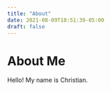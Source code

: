 ```yaml
---
title: "About"
date: 2021-08-09T18:51:39-05:00
draft: false
---
```


# About Me
Hello! My name is Christian.
